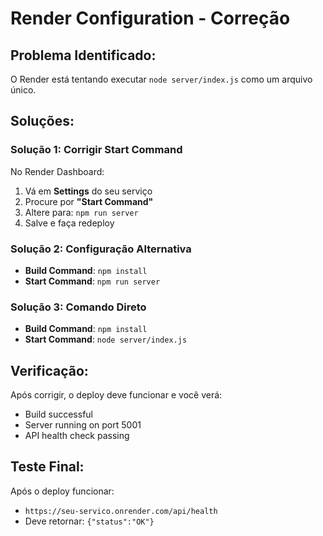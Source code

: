 # Render Configuration - Correção

## Problema Identificado:
O Render está tentando executar `node server/index.js` como um arquivo único.

## Soluções:

### Solução 1: Corrigir Start Command
No Render Dashboard:
1. Vá em **Settings** do seu serviço
2. Procure por **"Start Command"**
3. Altere para: `npm run server`
4. Salve e faça redeploy

### Solução 2: Configuração Alternativa
- **Build Command**: `npm install`
- **Start Command**: `npm run server`

### Solução 3: Comando Direto
- **Build Command**: `npm install`
- **Start Command**: `node server/index.js`

## Verificação:
Após corrigir, o deploy deve funcionar e você verá:
- Build successful
- Server running on port 5001
- API health check passing

## Teste Final:
Após o deploy funcionar:
- `https://seu-servico.onrender.com/api/health`
- Deve retornar: `{"status":"OK"}`
